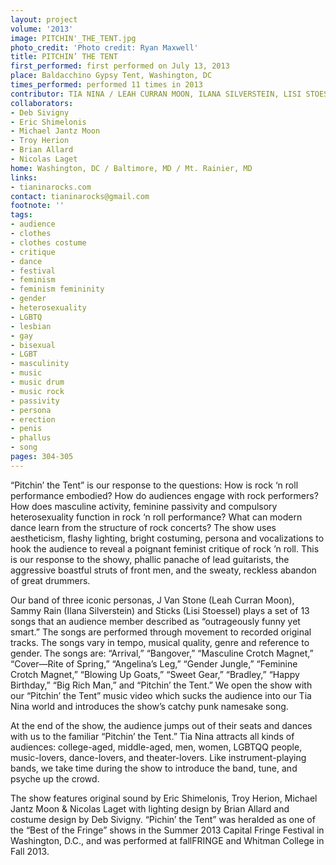 ```yaml
---
layout: project
volume: '2013'
image: PITCHIN'_THE_TENT.jpg
photo_credit: 'Photo credit: Ryan Maxwell'
title: PITCHIN’ THE TENT
first_performed: first performed on July 13, 2013
place: Baldacchino Gypsy Tent, Washington, DC
times_performed: performed 11 times in 2013
contributor: TIA NINA / LEAH CURRAN MOON, ILANA SILVERSTEIN, LISI STOESSEL
collaborators:
- Deb Sivigny
- Eric Shimelonis
- Michael Jantz Moon
- Troy Herion
- Brian Allard
- Nicolas Laget
home: Washington, DC / Baltimore, MD / Mt. Rainier, MD
links:
- tianinarocks.com
contact: tianinarocks@gmail.com
footnote: ''
tags:
- audience
- clothes
- clothes costume
- critique
- dance
- festival
- feminism
- feminism femininity
- gender
- heterosexuality
- LGBTQ
- lesbian
- gay
- bisexual
- LGBT
- masculinity
- music
- music drum
- music rock
- passivity
- persona
- erection
- penis
- phallus
- song
pages: 304-305
---
```


“Pitchin’ the Tent” is our response to the questions: How is rock ‘n roll performance embodied? How do audiences engage with rock performers? How does masculine activity, feminine passivity and compulsory heterosexuality function in rock ‘n roll performance? What can modern dance learn from the structure of rock concerts? The show uses aestheticism, flashy lighting, bright costuming, persona and vocalizations to hook the audience to reveal a poignant feminist critique of rock ’n roll. This is our response to the showy, phallic panache of lead guitarists, the aggressive boastful struts of front men, and the sweaty, reckless abandon of great drummers.

Our band of three iconic personas, J Van Stone (Leah Curran Moon), Sammy Rain (Ilana Silverstein) and Sticks (Lisi Stoessel) plays a set of 13 songs that an audience member described as “outrageously funny yet smart.” The songs are performed through movement to recorded original tracks. The songs vary in tempo, musical quality, genre and reference to gender. The songs are: “Arrival,” “Bangover,” “Masculine Crotch Magnet,” “Cover—Rite of Spring,” “Angelina’s Leg,” “Gender Jungle,” “Feminine Crotch Magnet,” “Blowing Up Goats,” “Sweet Gear,” “Bradley,” “Happy Birthday,” “Big Rich Man,” and “Pitchin’ the Tent.” We open the show with our “Pitchin’ the Tent” music video which sucks the audience into our Tia Nina world and introduces the show’s catchy punk namesake song.

At the end of the show, the audience jumps out of their seats and dances with us to the familiar “Pitchin’ the Tent.” Tia Nina attracts all kinds of audiences: college-aged, middle-aged, men, women, LGBTQQ people, music-lovers, dance-lovers, and theater-lovers. Like instrument-playing bands, we take time during the show to introduce the band, tune, and psyche up the crowd.

The show features original sound by Eric Shimelonis, Troy Herion, Michael Jantz Moon & Nicolas Laget with lighting design by Brian Allard and costume design by Deb Sivigny. “Pichin’ the Tent” was heralded as one of the “Best of the Fringe” shows in the Summer 2013 Capital Fringe Festival in Washington, D.C., and was performed at fallFRINGE and Whitman College in Fall 2013.
